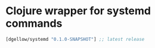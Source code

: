 # Clojure wrapper for systemd commands

[](dependency)
```clojure
[dgellow/systemd "0.1.0-SNAPSHOT"] ;; latest release
```
[](/dependency)
